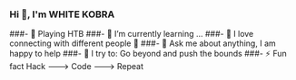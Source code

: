 ### Hi 👋, I'm WHITE KOBRA




###- 🔭 Playing HTB
###- 🌱 I’m currently learning ... 
###- 🤔 I love connecting with different people 🙌
###- 💬 Ask me about anything, I am happy to help
###- 🧗 I try to: Go beyond and push the bounds
###- ⚡ Fun fact Hack ---> Code ---> Repeat

